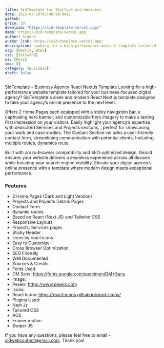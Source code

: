 ```yaml
---
title: SidTemplate for Startups and business
date: 2025-03-19T05:08:39.841Z
github: 
price: 10
download: "https://sid-template.vercel.app/"
demo: https://sid-template.vercel.app
author: Sidona
author_link: https://sid-template.vercel.app/
description: Looking for a high-performance website template tailored for your business-focused digital agency? SidTemplate a sleek and modern React Next.js template designed to take your agency’s online presence to the next level.
ssg: [Nextjs, Html]
css: [Tailwind]
ui: [Next]
cms: []
category: [Business]
draft: false
---
```


SidTemplate – Business Agency React NextJs Template
Looking for a high-performance website template tailored for your business-focused digital agency? SidTemplate a sleek and modern React Next.js template designed to take your agency’s online presence to the next level.

Offers 2 Home Pages each equipped with a sticky navigation bar, a captivating hero banner, and customizable hero imagery to make a lasting first impression on your visitors. Easily highlight your agency’s expertise with dedicated Services and Projects sections, , perfect for showcasing your work and case studies. The Contact Section includes a user-friendly contact form, streamlining communication with potential clients. Including multiple routes, dynamics route.

Built with cross-browser compatibility and SEO-optimized design, Gerold ensures your website delivers a seamless experience across all devices while boosting your search engine visibility. Elevate your digital agency’s online presence with a template where modern design meets exceptional performance.

### Features

- 2 Home Pages (Dark and Light Version)
- Projects and Projects Details Pages
- Contact Form
- dynamic routes
- Based on React (Next JS) and Tailwind CSS
- Responsive Layouts
- Projects, Services pages
- Sticky Header
- Icons by react icons
- Easy to Customize
- Cross Browser Optimization
- SEO Friendly
- Well Documented
- Sources & Credits
- Fonts Used:
- DM Sans: https://fonts.google.com/specimen/DM+Sans
- Image:
- Pexels: https://www.pexels.com
- Icons:
- React Icons: https://react-icons.github.io/react-icons/
- Plugins Used:
- Next Js
- Tailwind CSS
- AOS
- Framer motion
- Swiper JS

If you have any questions, please feel free to email - sidwebcontact@gmail.com. Thank you!
